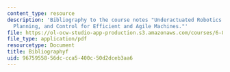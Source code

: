 ```yaml
---
content_type: resource
description: 'Bibliography to the course notes "Underactuated Robotics: Learning,
  Planning, and Control for Efficient and Agile Machines."'
file: https://ol-ocw-studio-app-production.s3.amazonaws.com/courses/6-832-underactuated-robotics-spring-2009/9675955856dccca5400c50d2dceb3aa6_MIT6_832s09_read_refs.pdf
file_type: application/pdf
resourcetype: Document
title: Bibliographyf
uid: 96759558-56dc-cca5-400c-50d2dceb3aa6
---
```

